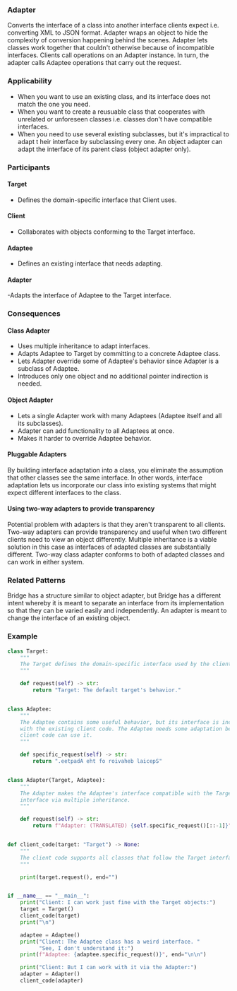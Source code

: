 ### Adapter

Converts the interface of a class into another interface clients expect i.e. converting XML to JSON format. Adapter wraps an object to hide the complexity of conversion happening behind the scenes. Adapter lets classes work together that couldn't otherwise because of incompatible interfaces. Clients call operations on an Adapter instance. In turn, the adapter calls Adaptee operations that carry out the request.

### Applicability

- When you want to use an existing class, and its interface does not match the one you need.
- When you want to create a reusuable class that cooperates with unrelated or unforeseen classes i.e. classes don't have compatible interfaces.
- When you need to use several existing subclasses, but it's impractical to adapt t heir interface by subclassing every one. An object adapter can adapt the interface of its parent class (object adapter only).

### Participants

#### Target

- Defines the domain-specific interface that Client uses.

#### Client

- Collaborates with objects conforming to the Target interface.

#### Adaptee

- Defines an existing interface that needs adapting.

#### Adapter

-Adapts the interface of Adaptee to the Target interface.

### Consequences

#### Class Adapter

- Uses multiple inheritance to adapt interfaces.
- Adapts Adaptee to Target by committing to a concrete Adaptee class.
- Lets Adapter override some of Adaptee's behavior since Adapter is a subclass of Adaptee.
- Introduces only one object and no additional pointer indirection is needed.

#### Object Adapter

- Lets a single Adapter work with many Adaptees (Adaptee itself and all its subclasses).
- Adapter can add functionality to all Adaptees at once.
- Makes it harder to override Adaptee behavior.

#### Pluggable Adapters

By building interface adaptation into a class, you eliminate the assumption that other classes see the same interface. In other words, interface adaptation lets us incorporate our class into existing systems that might expect different interfaces to the class.

#### Using two-way adapters to provide transparency

Potential problem with adapters is that they aren't transparent to all clients. Two-way adapters can provide transparency and useful when two different clients need to view an object differently. Multiple inheritance is a viable solution in this case as interfaces of adapted classes are substantially different. Two-way class adapter conforms to both of adapted classes and can work in either system.

### Related Patterns

Bridge has a structure similar to object adapter, but Bridge has a different intent whereby it is meant to separate an interface from its implementation so that they can be varied easily and independently. An adapter is meant to change the interface of an existing object.

### Example

```py
class Target:
    """
    The Target defines the domain-specific interface used by the client code.
    """

    def request(self) -> str:
        return "Target: The default target's behavior."


class Adaptee:
    """
    The Adaptee contains some useful behavior, but its interface is incompatible
    with the existing client code. The Adaptee needs some adaptation before the
    client code can use it.
    """

    def specific_request(self) -> str:
        return ".eetpadA eht fo roivaheb laicepS"


class Adapter(Target, Adaptee):
    """
    The Adapter makes the Adaptee's interface compatible with the Target's
    interface via multiple inheritance.
    """

    def request(self) -> str:
        return f"Adapter: (TRANSLATED) {self.specific_request()[::-1]}"


def client_code(target: "Target") -> None:
    """
    The client code supports all classes that follow the Target interface.
    """

    print(target.request(), end="")


if __name__ == "__main__":
    print("Client: I can work just fine with the Target objects:")
    target = Target()
    client_code(target)
    print("\n")

    adaptee = Adaptee()
    print("Client: The Adaptee class has a weird interface. "
          "See, I don't understand it:")
    print(f"Adaptee: {adaptee.specific_request()}", end="\n\n")

    print("Client: But I can work with it via the Adapter:")
    adapter = Adapter()
    client_code(adapter)
```
